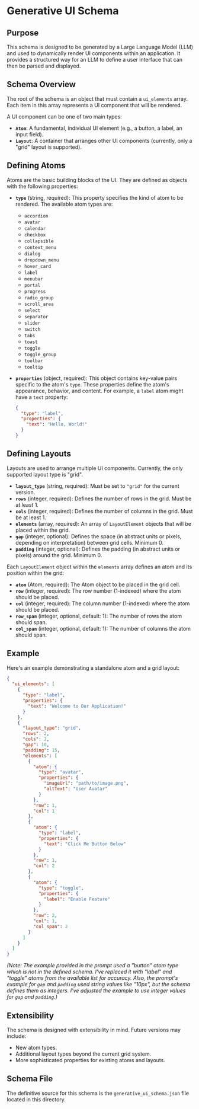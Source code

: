 # Generative UI Schema

## Purpose

This schema is designed to be generated by a Large Language Model (LLM) and used to dynamically render UI components within an application. It provides a structured way for an LLM to define a user interface that can then be parsed and displayed.

## Schema Overview

The root of the schema is an object that must contain a `ui_elements` array. Each item in this array represents a UI component that will be rendered.

A UI component can be one of two main types:

*   **`Atom`**: A fundamental, individual UI element (e.g., a button, a label, an input field).
*   **`Layout`**: A container that arranges other UI components (currently, only a "grid" layout is supported).

## Defining Atoms

Atoms are the basic building blocks of the UI. They are defined as objects with the following properties:

*   **`type`** (string, required): This property specifies the kind of atom to be rendered.
    The available atom types are:
    *   `accordion`
    *   `avatar`
    *   `calendar`
    *   `checkbox`
    *   `collapsible`
    *   `context_menu`
    *   `dialog`
    *   `dropdown_menu`
    *   `hover_card`
    *   `label`
    *   `menubar`
    *   `portal`
    *   `progress`
    *   `radio_group`
    *   `scroll_area`
    *   `select`
    *   `separator`
    *   `slider`
    *   `switch`
    *   `tabs`
    *   `toast`
    *   `toggle`
    *   `toggle_group`
    *   `toolbar`
    *   `tooltip`

*   **`properties`** (object, required): This object contains key-value pairs specific to the atom's `type`. These properties define the atom's appearance, behavior, and content.
    For example, a `label` atom might have a `text` property:
    ```json
    {
      "type": "label",
      "properties": {
        "text": "Hello, World!"
      }
    }
    ```

## Defining Layouts

Layouts are used to arrange multiple UI components. Currently, the only supported layout type is "grid".

*   **`layout_type`** (string, required): Must be set to `"grid"` for the current version.
*   **`rows`** (integer, required): Defines the number of rows in the grid. Must be at least 1.
*   **`cols`** (integer, required): Defines the number of columns in the grid. Must be at least 1.
*   **`elements`** (array, required): An array of `LayoutElement` objects that will be placed within the grid.
*   **`gap`** (integer, optional): Defines the space (in abstract units or pixels, depending on interpretation) between grid cells. Minimum 0.
*   **`padding`** (integer, optional): Defines the padding (in abstract units or pixels) around the grid. Minimum 0.

Each `LayoutElement` object within the `elements` array defines an atom and its position within the grid:

*   **`atom`** (Atom, required): The Atom object to be placed in the grid cell.
*   **`row`** (integer, required): The row number (1-indexed) where the atom should be placed.
*   **`col`** (integer, required): The column number (1-indexed) where the atom should be placed.
*   **`row_span`** (integer, optional, default: 1): The number of rows the atom should span.
*   **`col_span`** (integer, optional, default: 1): The number of columns the atom should span.

## Example

Here's an example demonstrating a standalone atom and a grid layout:

```json
{
  "ui_elements": [
    {
      "type": "label",
      "properties": {
        "text": "Welcome to Our Application!"
      }
    },
    {
      "layout_type": "grid",
      "rows": 2,
      "cols": 2,
      "gap": 10,
      "padding": 15,
      "elements": [
        {
          "atom": {
            "type": "avatar",
            "properties": {
              "imageUrl": "path/to/image.png",
              "altText": "User Avatar"
            }
          },
          "row": 1,
          "col": 1
        },
        {
          "atom": {
            "type": "label",
            "properties": {
              "text": "Click Me Button Below"
            }
          },
          "row": 1,
          "col": 2
        },
        {
          "atom": {
            "type": "toggle",
            "properties": {
              "label": "Enable Feature"
            }
          },
          "row": 2,
          "col": 1,
          "col_span": 2
        }
      ]
    }
  ]
}
```

*(Note: The example provided in the prompt used a "button" atom type which is not in the defined schema. I've replaced it with "label" and "toggle" atoms from the available list for accuracy. Also, the prompt's example for `gap` and `padding` used string values like "10px", but the schema defines them as integers. I've adjusted the example to use integer values for `gap` and `padding`.)*

## Extensibility

The schema is designed with extensibility in mind. Future versions may include:

*   New atom types.
*   Additional layout types beyond the current grid system.
*   More sophisticated properties for existing atoms and layouts.

## Schema File

The definitive source for this schema is the `generative_ui_schema.json` file located in this directory.
